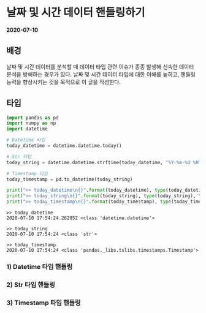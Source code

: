 # 날짜 및 시간 데이터 핸들링하기

**2020-07-10**

## 배경
날짜 및 시간 데이터를 분석할 때 데이터 타입 관련 이슈가 종종 발생해 신속한 데이터 분석을 방해하는 경우가 있다. 날짜 및 시간 데이터 타입에 대한 이해를 높히고, 핸들링 능력을 향상시키는 것을 목적으로 이 글을 작성한다.


## 타입

```python
import pandas as pd
import numpy as np
import datetime

# Datetime 타입
today_datetime = datetime.datetime.today()

# Str 타입
today_string = datetime.datetime.strftime(today_datetime, "%Y-%m-%d %H:%M:%S")

# Timestamp 타입
today_timestamp = pd.to_datetime(today_string)

print(">> today_datetime\n{}".format(today_datetime), type(today_datetime),'\n')
print(">> today_string\n{}".format(today_string), type(today_string),'\n')
print(">> today_timestamp\n{}".format(today_timestamp), type(today_timestamp),'\n')
```


```
>> today_datetime
2020-07-10 17:54:24.262052 <class 'datetime.datetime'> 

>> today_string
2020-07-10 17:54:24 <class 'str'> 

>> today_timestamp
2020-07-10 17:54:24 <class 'pandas._libs.tslibs.timestamps.Timestamp'> 
```

### 1) Datetime 타입 핸들링





### 2) Str 타입 핸들링





### 3) Timestamp 타입 핸들링




